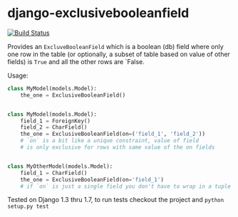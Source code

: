 django-exclusivebooleanfield
============================

[![Build Status](https://travis-ci.org/anentropic/django-exclusivebooleanfield.svg?branch=master)](https://travis-ci.org/anentropic/django-exclusivebooleanfield)

Provides an `ExcluveBooleanField` which is a boolean (db) field where only one row in the table (or optionally, a subset of table based on value of other fields) is `True` and all the other rows are `False.

Usage:
```python
class MyModel(models.Model):
    the_one = ExclusiveBooleanField()


class MyModel(models.Model):
    field_1 = ForeignKey()
    field_2 = CharField()
    the_one = ExclusiveBooleanField(on=('field_1', 'field_2'))
    # `on` is a bit like a unique constraint, value of field
    # is only exclusive for rows with same value of the on fields


class MyOtherModel(models.Model):
    field_1 = CharField()
    the_one = ExclusiveBooleanField(on='field_1')
    # if `on` is just a single field you don't have to wrap in a tuple
```

Tested on Django 1.3 thru 1.7, to run tests checkout the project and `python setup.py test`
